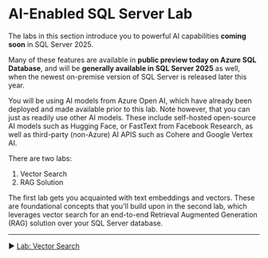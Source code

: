 # AI-Enabled SQL Server Lab

The labs in this section introduce you to powerful AI capabilities **coming soon** in SQL Server 2025.

Many of these features are available in **public preview today on Azure SQL Database**, and will be **generally available in SQL Server 2025** as well, when the newest on-premise version of SQL Server is released later this year.

You will be using AI models from Azure Open AI, which have already been deployed and made available prior to this lab. Note however, that you can just as readily use other AI models. These include self-hosted open-source AI models such as Hugging Face, or FastText from Facebook Research, as well as third-party (non-Azure) AI APIS such as Cohere and Google Vertex AI.

There are two labs:

1. Vector Search
2. RAG Solution

The first lab gets you acquainted with text embeddings and vectors. These are foundational concepts that you'll build upon in the second lab, which leverages vector search for an end-to-end Retrieval Augmented Generation (RAG) solution over your SQL Server database.

___

▶ [Lab: Vector Search](https://github.com/lennilobel/sql2022-workshop-hol-vegas2025/tree/master/HOL/4.%20AI%20Features/1.%20Vector%20Search)

